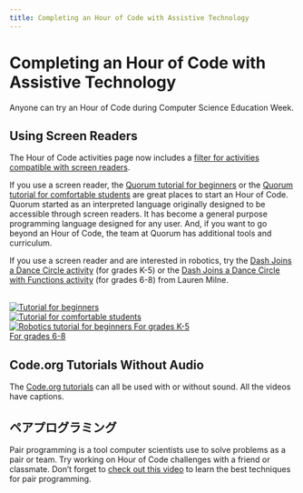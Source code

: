 ```yaml
---
title: Completing an Hour of Code with Assistive Technology
---
```


<h1>Completing an Hour of Code with Assistive Technology</h1>

<p>Anyone can try an Hour of Code during Computer Science Education Week.</p>

<h2>Using Screen Readers</h2>

<p>The Hour of Code activities page now includes a <a href="https://hourofcode.com/us/learn?platform=screenreader" target="_blank">filter for activities compatible with screen readers</a>.</p>

<p>If you use a screen reader, the <a href="https://quorumlanguage.com/hourofcode/astro1.html" target="_blank">Quorum tutorial for beginners</a> or the <a href="https://quorumlanguage.com/hourofcode/part1.html" target="_blank">Quorum tutorial for comfortable students</a> are great places to start an Hour of Code. Quorum started as an interpreted language originally designed to be accessible through screen readers. It has become a general purpose programming language designed for any user. And, if you want to go beyond an Hour of Code, the team at Quorum has additional tools and curriculum.</p>

<p>If you use a screen reader and are interested in robotics, try the <a href="https://milnel2.github.io/blocks4alliOS/danceCircle1.html" target="_blank">Dash Joins a Dance Circle activity</a> (for grades K-5) or the <a href="https://milnel2.github.io/blocks4alliOS/danceCircle2.html" target="_blank">Dash Joins a Dance Circle with Functions activity</a> (for grades 6-8) from Lauren Milne.</p>

<br />

<div class="row">
    <div class="col-xs-4">
        <a href="https://quorumlanguage.com/hourofcode/astro1.html" target="_blank">
        <img src="https://code.org/images/fill-300x225/tutorials/hoc2017/quorum_astronomy.jpg" alt="Tutorial for beginners">
        </a>
    </div>
    <div class="col-xs-4">
        <a href="https://quorumlanguage.com/hourofcode/part1.html" target="_blank">
        <img src="https://code.org/images/fill-300x225/quorum.jpg" alt="Tutorial for comfortable students">
        </a>
    </div>
    <div class="col-xs-4">
        <a href="https://milnel2.github.io/blocks4alliOS/danceCircle1.html" target="_blank">
        <img src="https://code.org/images/fill-300x225//tutorials/hoc2021/milne_dash.jpg" alt="Robotics tutorial for beginners">
        </a>
        <a href="https://milnel2.github.io/blocks4alliOS/danceCircle1.html" target="_blank">For grades K-5</a>
        <br>
        <a href="https://milnel2.github.io/blocks4alliOS/danceCircle2.html" target="_blank">For grades 6-8</a>
    </div>
</div>

<div style="clear: both"></div>

<h2>Code.org Tutorials Without Audio</h2>

<p>The <a href="https://studio.code.org/courses" target="_blank">Code.org tutorials</a> can all be used with or without sound. All the videos have captions.</p>

<h2>ペアプログラミング</h2>

<p>Pair programming is a tool computer scientists use to solve problems as a pair or team. Try working on Hour of Code challenges with a friend or classmate. Don’t forget to <a href="https://www.youtube.com/watch?v=vgkahOzFH2Q" target="_blank">check out this video</a> to learn the best techniques for pair programming.</p>
